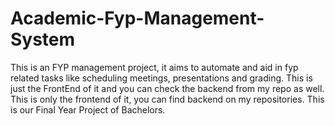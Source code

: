# Academic-Fyp-Management-System
This is an FYP management project, it aims to automate and aid in fyp related tasks like scheduling meetings, presentations and grading. This is just the FrontEnd of it and you can check the backend from my repo as well. This is only the frontend of it, you can find backend on my repositories. This is our Final Year Project of Bachelors. 
